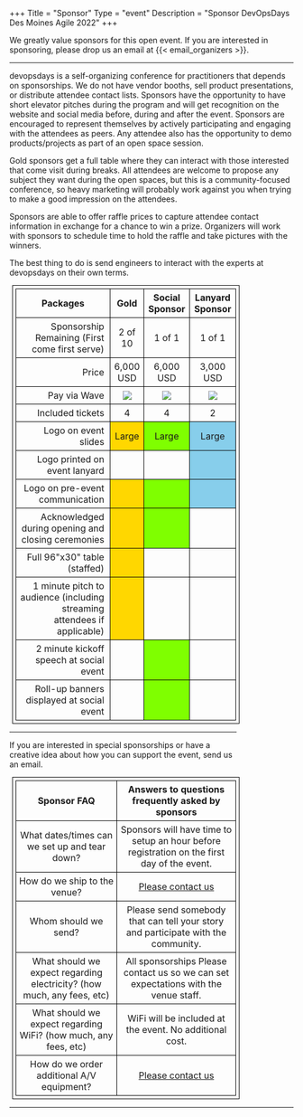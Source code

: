 +++
Title = "Sponsor"
Type = "event"
Description = "Sponsor DevOpsDays Des Moines Agile 2022"
+++
<style type="text/css">
    table,
    th,
    td {
        border: solid 1px black !important;
        text-align: center;
        margin: 5px;
        padding: 5px;
    }

    table#sponsorship th {
        font-weight: bold;
        text-decoration-style: none;
        text-align: center;
    }

    td.label {
        text-align: right;
        padding-right: 10px;
    }

    td.filled {
        background-color: gold;
    }

    .sub-title { 
        font-weight: normal;
        font-size: small;
    }

    .bronze {
        background-color: peru;
    }

    .silver {
        background-color: silver;
    }

    .gold {
        background-color: gold;
    }

    .uranium {
        background-color: rgb(127, 255, 0);
    }

    .lanyard {
        background-color: SKYBLUE;
    }

</style>

We greatly value sponsors for this open event.  If you are interested in sponsoring, please drop us an email at {{< email_organizers >}}.

<hr>
devopsdays is a self-organizing conference for practitioners that depends on sponsorships. We do not have vendor booths, sell product presentations, or distribute attendee contact lists. Sponsors have the opportunity to have short elevator pitches during the program and will get recognition on the website and social media before, during and after the event. Sponsors are encouraged to represent themselves by actively participating and engaging with the attendees as peers. Any attendee also has the opportunity to demo products/projects as part of an open space session.
<p>
Gold sponsors get a full table where they can interact with those interested that come visit during breaks. All attendees are welcome to propose any subject they want during the open spaces, but this is a community-focused conference, so heavy marketing will probably work against you when trying to make a good impression on the attendees.
<p>
Sponsors are able to offer raffle prices to capture attendee contact information in exchange for a chance to win a prize. Organizers will work with sponsors to schedule time to hold the raffle and take pictures with the winners.
<p>
The best thing to do is send engineers to interact with the experts at devopsdays on their own terms.
<p>

   <div style="width:80%">
        <table id="sponsorship">
            <tr>
                <th>Packages</th>
                <th>Gold</th>
                <th>Social Sponsor</th>    
                <th>Lanyard Sponsor</th>
            </tr>
            <tr>
                <td class="label">Sponsorship Remaining (First come first serve)</td>
                <td>2 of 10</td>
                <td>1 of 1</td>
                <td>1 of 1</td>
            </tr>
            <tr>
                <td class="label">Price</td>
                <td>6,000 USD</td>
                <td>6,000 USD</td>
                <td>3,000 USD</td>
            </tr>
            <tr>
                <td class="label">Pay via Wave</td>
                <td>
                    <a href="https://link.waveapps.com/nbxavr-paw8rp" target=”_blank”>
                      <img src="https://www.paypalobjects.com/en_US/i/btn/btn_paynow_LG.gif"/></a></td>
                <td>
                    <a href="https://link.waveapps.com/dxjea3-kntd3u" target=”_blank”>
                      <img src="https://www.paypalobjects.com/en_US/i/btn/btn_paynow_LG.gif"/></a></td>
                <td>
                    <a href="https://link.waveapps.com/wpkdja-3mv7ym" target=”_blank”>
                      <img src="https://www.paypalobjects.com/en_US/i/btn/btn_paynow_LG.gif"/></a></td>
                </td>
            </tr> 
            <tr>
                <td class="label">Included tickets</td>
                <td>4</td>
                <td>4</td>
                <td>2</td>
            </tr>
            <tr>
                <td class="label">Logo on event slides</td>
                <td class="gold">Large</td>
                <td class="uranium">Large</td>
                <td class="lanyard">Large</td>
            </tr>
            <tr>
                <td class="label">Logo printed on event lanyard</td>
                <td class=""></td>
                <td class=""></td>
                <td class="lanyard"></td>
            </tr>
            <tr>
                <td class="label">Logo on pre-event communication</td>
                <td class="gold"></td>
                <td class="uranium"></td>
                <td class="lanyard"></td>
            </tr>
            <tr>
                <td class="label">Acknowledged during opening and closing ceremonies</td>
                <td class="gold"></td>
                <td class="uranium"></td>
                <td class=""></td>
            </tr>
            <tr>
                <td class="label">Full 96"x30" table (staffed)</td>
                <td class="gold"></td>
                <td class=""></td>
                <td class=""></td>
            </tr>
            <tr>
                <td class="label">1 minute pitch to audience (including streaming attendees if applicable)</td>
                <td class="gold"></td>
                <td class=""></td>
                <td class=""></td>
            </tr>
            <tr>
                <td class="label">2 minute kickoff speech at social event</td>
                <td class=""></td>
                <td class="uranium"></td>
                <td class=""></td>
            </tr>
            <tr>
                <td class="label">Roll-up banners displayed at social event</td>
                <td class=""></td>
                <td class="uranium"></td>
                <td class=""></td>
            </tr>
        </table>
        <hr/> 
        <p>
        If you are interested in special sponsorships or have a creative idea
        about how you can support the event, send us an email.
        </p>
        <table>
            <tr>
                <th>Sponsor FAQ</th>
                <th>Answers to questions frequently asked by sponsors</th>
            </tr>
            <tr>
                <td>What dates/times can we set up and tear down?</td>
                <td>Sponsors will have time to setup an hour before registration on the first day of the event.</td>
            </tr>
            <tr>
                <td>How do we ship to the venue?</td>
                <td>
                  <a href='mailto:des-moines@devopsdays.org?subject=Sponsors Shipping'>Please contact us</a></td>
            </tr>
            <tr>
                <td>Whom should we send?</td>
                <td>Please send somebody that can tell your story and participate with the community.</td>
            </tr>
            <tr>
                <td>What should we expect regarding electricity? (how much, any fees, etc)</td>
                <td>All sponsorships Please contact us so we can set expectations with the venue staff.</td>
            </tr>
            <tr>
                <td>What should we expect regarding WiFi? (how much, any fees, etc)</td>
                <td>WiFi will be included at the event. No additional cost.</td>
            </tr>
            <tr>
                <td>How do we order additional A/V equipment?</td>
                <td><a href='mailto:des-moines@devopsdays.org?subject=A/V Equipment'>Please contact us</a></td>
            </tr>
        </table>
    </div>
    <hr/>
